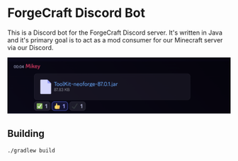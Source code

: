# ForgeCraft Discord Bot

This is a Discord bot for the ForgeCraft Discord server. It's written in Java and it's primary goal is to act as a mod consumer for our Minecraft server via our Discord.

![Example](.github/assets/example.png)

## Building

```bash
./gradlew build
```
